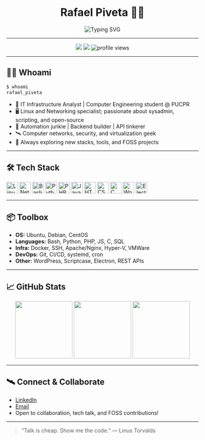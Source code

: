 <h1 align="center">Rafael Piveta 👨‍💻</h1>
<p align="center">
  <img src="https://readme-typing-svg.demolab.com?font=Fira+Code&size=32&pause=1000&color=0099FF&center=true&vCenter=true&width=600&lines=IT+Infra+Analyst+%7C+Linux+%26+Network+Engineer;Open+Source+%7C+Automation+%7C+Backend+Dev;Always+Learning+%F0%9F%92%AB" alt="Typing SVG" />
</p>

---

<p align="center">
  <a href="https://www.linkedin.com/in/rafael-oliveira-piveta/"><img src="https://img.shields.io/badge/LinkedIn-0077B5?style=for-the-badge&logo=linkedin"/></a>
  <a href="mailto:rafaeloliveira@hotmail.com"><img src="https://img.shields.io/badge/Email-D14836?style=for-the-badge&logo=gmail&logoColor=white"/></a>
  <img src="https://komarev.com/ghpvc/?username=RafaPiveta&style=for-the-badge" alt="profile views" />
</p>

---

## 🧑‍💻 Whoami

```bash
$ whoami
rafael_piveta
```

- 💼 IT Infrastructure Analyst | Computer Engineering student @ PUCPR
- 🖥️ Linux and Networking specialist; passionate about sysadmin, scripting, and open-source
- 🤖 Automation junkie | Backend builder | API tinkerer
- 🛰️ Computer networks, security, and virtualization geek
- 🚀 Always exploring new stacks, tools, and FOSS projects

---

## 🛠️ Tech Stack

<p>
  <img src="https://cdn.jsdelivr.net/gh/devicons/devicon/icons/linux/linux-original.svg" width="30" alt="Linux"/>
  <img src="https://cdn.jsdelivr.net/gh/devicons/devicon/icons/networkx/networkx-original.svg" width="30" alt="Networking"/>
  <img src="https://cdn.jsdelivr.net/gh/devicons/devicon/icons/bash/bash-original.svg" width="30" alt="Bash"/>
  <img src="https://cdn.jsdelivr.net/gh/devicons/devicon/icons/python/python-original.svg" width="30" alt="Python"/>
  <img src="https://cdn.jsdelivr.net/gh/devicons/devicon/icons/php/php-original.svg" width="30" alt="PHP"/>
  <img src="https://cdn.jsdelivr.net/gh/devicons/devicon/icons/javascript/javascript-original.svg" width="30" alt="JavaScript"/>
  <img src="https://cdn.jsdelivr.net/gh/devicons/devicon/icons/html5/html5-original.svg" width="30" alt="HTML"/>
  <img src="https://cdn.jsdelivr.net/gh/devicons/devicon/icons/css3/css3-original.svg" width="30" alt="CSS"/>
  <img src="https://cdn.jsdelivr.net/gh/devicons/devicon/icons/c/c-original.svg" width="30" alt="C"/>
  <img src="https://cdn.jsdelivr.net/gh/devicons/devicon/icons/wordpress/wordpress-original.svg" width="30" alt="WordPress"/>
  <img src="https://cdn.jsdelivr.net/gh/devicons/devicon/icons/electron/electron-original.svg" width="30" alt="Electron"/>
</p>

---

## 📦 Toolbox

- **OS:** Ubuntu, Debian, CentOS
- **Languages:** Bash, Python, PHP, JS, C, SQL
- **Infra:** Docker, SSH, Apache/Nginx, Hyper-V, VMWare
- **DevOps:** Git, CI/CD, systemd, cron
- **Other:** WordPress, Scriptcase, Electron, REST APIs

---

## 📈 GitHub Stats

<p align="center">
  <img src="https://github-readme-stats.vercel.app/api?username=RafaPiveta&show_icons=true&theme=radical&count_private=true" height="150"/>
  <img src="https://github-readme-streak-stats.herokuapp.com/?user=RafaPiveta&theme=radical" height="150"/>
  <img src="https://github-readme-stats.vercel.app/api/top-langs/?username=RafaPiveta&layout=compact&theme=radical" height="150"/>
</p>

---

## 🛰️ Connect & Collaborate

- [LinkedIn](https://www.linkedin.com/in/rafael-oliveira-piveta/)
- [Email](mailto:rafaeloliveira@hotmail.com)
- Open to collaboration, tech talk, and FOSS contributions!

---

> “Talk is cheap. Show me the code.” — Linus Torvalds
